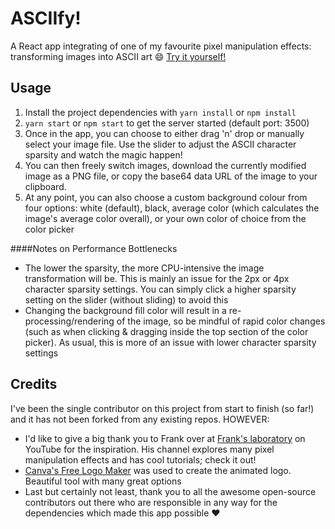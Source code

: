 # ASCIIfy!
A React app integrating of one of my favourite pixel manipulation effects: transforming images into ASCII art 😄
[Try it yourself!](https://stevesingh.github.io/asciify/)

## Usage
1. Install the project dependencies with `yarn install` or `npm install`
2. `yarn start` or `npm start` to get the server started (default port: 3500)
3. Once in the app, you can choose to either drag 'n' drop or manually select your image file. Use the slider to 
adjust the ASCII character sparsity and watch the magic happen! 
4. You can then freely switch images, download the currently modified image as a PNG file, or copy the base64 data URL 
   of the image to your clipboard.
5. At any point, you can also choose a custom background colour from four options: white (default), black, average color 
   (which calculates the image's average color overall), or your own color of choice from the color picker

####Notes on Performance Bottlenecks
- The lower the sparsity, the more CPU-intensive the image transformation will be. 
  This is mainly an issue for the 2px or 4px character sparsity settings. You can simply click a higher sparsity setting 
  on the slider (without sliding) to avoid this
- Changing the background fill color will result in a re-processing/rendering of the image, so be mindful of rapid color 
  changes (such as when clicking & dragging inside the top section of the color picker). As usual, this is more of an
  issue with lower character sparsity settings
  

## Credits
I've been the single contributor on this project from start to finish (so far!) and it has not been forked from any 
existing repos. HOWEVER:

- I'd like to give a big thank you to Frank over at [Frank's laboratory](https://www.youtube.com/c/Frankslaboratory) 
on YouTube for the inspiration. His channel explores many pixel manipulation effects and has cool tutorials; check it out!
- [Canva's Free Logo Maker](https://www.canva.com/create/logos/) was used to create the animated logo. Beautiful tool 
with many great options
- Last but certainly not least, thank you to all the awesome open-source contributors out there who are responsible in 
any way for the dependencies which made this app possible ❤️

